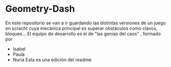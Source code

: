 # Geometry-Dash
En este repositorio se van a ir guardando las distintas versiones de un juego en scracht cuya mecánica principal es superar obstáculos como clavos, bloques...
El equipo de desarrollo es el de "las genias del caos" , formado por
- Isabel
- Paula
- Nuria
Esta es una edición del readme 
